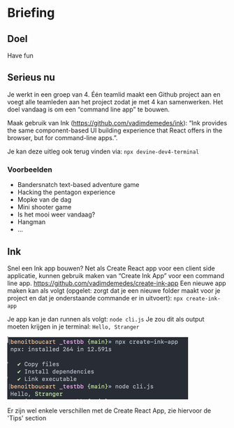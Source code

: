 # Briefing

## Doel

Have fun

## Serieus nu

Je werkt in een groep van 4. Één teamlid maakt een Github project aan en voegt alle teamleden aan het project zodat je met 4 kan samenwerken.
Het doel vandaag is om een “command line app” te bouwen.

Maak gebruik van Ink (<https://github.com/vadimdemedes/ink>):
“Ink provides the same component-based UI building experience that React offers in the browser, but for command-line apps.”.

Je kan deze uitleg ook terug vinden via:
`npx devine-dev4-terminal`

### Voorbeelden

- Bandersnatch text-based adventure game
- Hacking the pentagon experience
- Mopke van de dag
- Mini shooter game
- Is het mooi weer vandaag?
- Hangman
- ...

## Ink

Snel een Ink app bouwen? Net als Create React app voor een client side applicatie, kunnen gebruik maken van “Create Ink App” voor een command line app.
<https://github.com/vadimdemedes/create-ink-app>
Een nieuwe app maken kan als volgt (opgelet: zorgt dat je een nieuwe folder maakt voor je project en dat je onderstaande commande er in uitvoert):
`npx create-ink-app`

Je app kan je dan runnen als volgt:
`node cli.js`
Je zou dit als output moeten krijgen in je terminal: `Hello, Stranger`

![Create Ink App](../content/assets/create-ink-app.png)

Er zijn wel enkele verschillen met de Create React App, zie hiervoor de 'Tips' section
